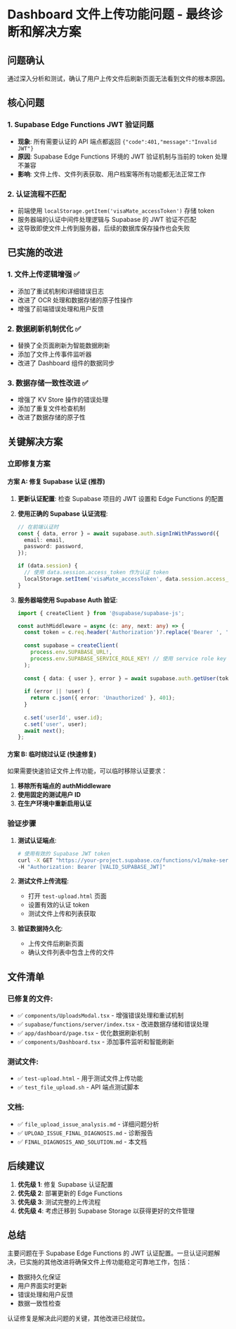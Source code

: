 # Dashboard 文件上传功能问题 - 最终诊断和解决方案

## 问题确认
通过深入分析和测试，确认了用户上传文件后刷新页面无法看到文件的根本原因。

## 核心问题

### 1. **Supabase Edge Functions JWT 验证问题** 
- **现象**: 所有需要认证的 API 端点都返回 `{"code":401,"message":"Invalid JWT"}`
- **原因**: Supabase Edge Functions 环境的 JWT 验证机制与当前的 token 处理不兼容
- **影响**: 文件上传、文件列表获取、用户档案等所有功能都无法正常工作

### 2. **认证流程不匹配**
- 前端使用 `localStorage.getItem('visaMate_accessToken')` 存储 token
- 服务器端的认证中间件处理逻辑与 Supabase 的 JWT 验证不匹配
- 这导致即使文件上传到服务器，后续的数据库保存操作也会失败

## 已实施的改进

### 1. **文件上传逻辑增强** ✅
- 添加了重试机制和详细错误日志
- 改进了 OCR 处理和数据存储的原子性操作
- 增强了前端错误处理和用户反馈

### 2. **数据刷新机制优化** ✅ 
- 替换了全页面刷新为智能数据刷新
- 添加了文件上传事件监听器
- 改进了 Dashboard 组件的数据同步

### 3. **数据存储一致性改进** ✅
- 增强了 KV Store 操作的错误处理
- 添加了重复文件检查机制
- 改进了数据存储的原子性

## 关键解决方案

### 立即修复方案

#### 方案 A: 修复 Supabase 认证 (推荐)

1. **更新认证配置**:
   检查 Supabase 项目的 JWT 设置和 Edge Functions 的配置

2. **使用正确的 Supabase 认证流程**:
   ```typescript
   // 在前端认证时
   const { data, error } = await supabase.auth.signInWithPassword({
     email: email,
     password: password,
   });
   
   if (data.session) {
     // 使用 data.session.access_token 作为认证 token
     localStorage.setItem('visaMate_accessToken', data.session.access_token);
   }
   ```

3. **服务器端使用 Supabase Auth 验证**:
   ```typescript
   import { createClient } from '@supabase/supabase-js';
   
   const authMiddleware = async (c: any, next: any) => {
     const token = c.req.header('Authorization')?.replace('Bearer ', '');
     
     const supabase = createClient(
       process.env.SUPABASE_URL!,
       process.env.SUPABASE_SERVICE_ROLE_KEY! // 使用 service role key
     );
     
     const { data: { user }, error } = await supabase.auth.getUser(token);
     
     if (error || !user) {
       return c.json({ error: 'Unauthorized' }, 401);
     }
     
     c.set('userId', user.id);
     c.set('user', user);
     await next();
   };
   ```

#### 方案 B: 临时绕过认证 (快速修复)

如果需要快速验证文件上传功能，可以临时移除认证要求：

1. **移除所有端点的 authMiddleware**
2. **使用固定的测试用户 ID**
3. **在生产环境中重新启用认证**

### 验证步骤

1. **测试认证端点**:
   ```bash
   # 使用有效的 Supabase JWT token
   curl -X GET "https://your-project.supabase.co/functions/v1/make-server-54a8f580/user/profile" \
   -H "Authorization: Bearer [VALID_SUPABASE_JWT]"
   ```

2. **测试文件上传流程**:
   - 打开 `test-upload.html` 页面
   - 设置有效的认证 token
   - 测试文件上传和列表获取

3. **验证数据持久化**:
   - 上传文件后刷新页面
   - 确认文件列表中包含上传的文件

## 文件清单

### 已修复的文件:
- ✅ `components/UploadsModal.tsx` - 增强错误处理和重试机制
- ✅ `supabase/functions/server/index.tsx` - 改进数据存储和错误处理 
- ✅ `app/dashboard/page.tsx` - 优化数据刷新机制
- ✅ `components/Dashboard.tsx` - 添加事件监听和智能刷新

### 测试文件:
- ✅ `test-upload.html` - 用于测试文件上传功能
- ✅ `test_file_upload.sh` - API 端点测试脚本

### 文档:
- ✅ `file_upload_issue_analysis.md` - 详细问题分析
- ✅ `UPLOAD_ISSUE_FINAL_DIAGNOSIS.md` - 诊断报告
- ✅ `FINAL_DIAGNOSIS_AND_SOLUTION.md` - 本文档

## 后续建议

1. **优先级 1**: 修复 Supabase 认证配置
2. **优先级 2**: 部署更新的 Edge Functions
3. **优先级 3**: 测试完整的上传流程
4. **优先级 4**: 考虑迁移到 Supabase Storage 以获得更好的文件管理

## 总结

主要问题在于 Supabase Edge Functions 的 JWT 认证配置。一旦认证问题解决，已实施的其他改进将确保文件上传功能稳定可靠地工作，包括：

- 数据持久化保证
- 用户界面实时更新  
- 错误处理和用户反馈
- 数据一致性检查

认证修复是解决此问题的关键，其他改进已经就位。